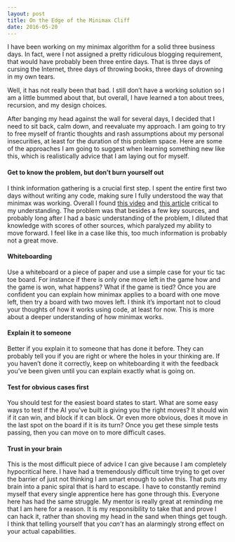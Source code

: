 ```yaml
---
layout: post
title: On the Edge of the Minimax Cliff
date: 2016-05-20
---
```


I have been working on my minimax algorithm for a solid three business days. In fact, were I not assigned a pretty ridiculous blogging requirement, that would have probably been three entire days. That is three days of cursing the Internet, three days of throwing books, three days of drowning in my own tears. 

Well, it has not really been that bad. I still don’t have a working solution so I am a little bummed about that, but overall, I have learned a ton about trees, recursion, and my design choices. 

After banging my head against the wall for several days, I decided that I need to sit back, calm down, and reevaluate my approach. I am going to try to free myself of frantic thoughts and rash assumptions about my personal insecurities, at least for the duration of this problem space. Here are some of the approaches I am going to suggest when learning something new like this, which is realistically advice that I am laying out for myself. 

#### Get to know the problem, but don’t burn yourself out
I think information gathering is a crucial first step. I spent the entire first two days without writing any code, making sure I fully understood the way that minimax was working. Overall I found [this video](https://youtu.be/6ELUvkSkCts) and [this article](http://neverstopbuilding.com/minimax) critical to my understanding. The problem was that besides a few key sources, and probably long after I had a basic understanding of the problem, I diluted that knowledge with scores of other sources, which paralyzed my ability to move forward. I feel like in a case like this, too much information is probably not a great move. 

#### Whiteboarding
Use a whiteboard or a piece of paper and use a simple case for your tic tac toe board. For instance if there is only one move left in the game how and the game is won, what happens? What if the game is tied? Once you are confident you can explain how minimax applies to a board with one move left, then try a board with two moves left. I think it’s important not to cloud your thoughts of how it works using code, at least for now. This is more about a deeper understanding of how minimax works.

#### Explain it to someone
Better if you explain it to someone that has done it before. They can probably tell you if you are right or where the holes in your thinking are. If you haven’t done it correctly, keep on whiteboarding it with the feedback you’ve been given until you can explain exactly what is going on.

#### Test for obvious cases first
You should test for the easiest board states to start. What are some easy ways to test if the AI you’ve built is giving you the right moves? It should win if it can win, and block if it can block. Or even more obvious, does it move in the last spot on the board if it is its turn? Once you get these simple tests passing, then you can move on to more difficult cases.

#### Trust in your brain
This is the most difficult piece of advice I can give because I am completely hypocritical here. I have had a tremendously difficult time trying to get over the barrier of just not thinking I am smart enough to solve this. That puts my brain into a panic spiral that is hard to escape. I have to constantly remind myself that every single apprentice here has gone through this. Everyone here has had the same struggle. My mentor is really great at reminding me that I am here for a reason. It is my responsibility to take that and prove I can hack it, rather than shoving my head in the sand when things get tough. I think that telling yourself that you _can’t_ has an alarmingly strong effect on your actual capabilities. 